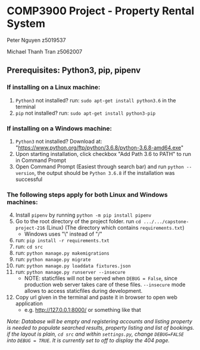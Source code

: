 # COMP3900 Project - Property Rental System

Peter Nguyen z5019537

Michael Thanh Tran z5062007

## Prerequisites: Python3, pip, pipenv

### If installing on a Linux machine:

1. `Python3` not installed? run: `sudo apt-get install python3.6` in the terminal
2. `pip` not installed? run: `sudo apt-get install python3-pip`

### If installing on a Windows machine: 

1. `Python3` not installed? Download at: "https://www.python.org/ftp/python/3.6.8/python-3.6.8-amd64.exe"
2. Upon starting installation, click checkbox "Add Path 3.6 to PATH" to run in Command Prompt
3. Open Command Prompt (Easiest through search bar) and run `python --version`, the output should be `Python 3.6.8` if the installation was successful

### The following steps apply for both Linux and Windows machines:

4. Install `pipenv` by running `python -m pip install pipenv`
5. Go to the root directory of the project folder. run `cd .../.../capstone-project-216`  (Linux)  (The directory which contains `requirements.txt`)
   - Windows uses "\\" instead of "/"
6. run: `pip install -r requirements.txt`
7. run: `cd src`
8. run: `python manage.py makemigrations`
9. run: `python manage.py migrate`
10. run: `python manage.py loaddata fixtures.json`
11. run: `python manage.py runserver --insecure` 
    - NOTE: staticfiles will not be served when `DEBUG = False`, since production web server takes care of these files. `--insecure` mode allows to access staticfiles during development. 
12. Copy url given in the terminal and paste it in browser to open web application
    - e.g. http://127.0.0.1:8000/ or something like that

*Note: Database will be empty and registering accounts and listing property is needed to populate searched results, property listing  and list of bookings. if the layout is plain, `cd src` and within `settings.py`, change  `DEBUG=FALSE` into  `DEBUG = TRUE`. It is currently set to off to display the 404 page.*

